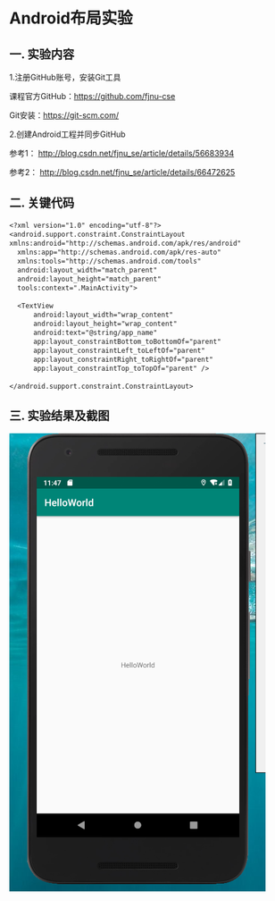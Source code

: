 # Android布局实验

## 一. 实验内容

1.注册GitHub账号，安装Git工具

  课程官方GitHub：https://github.com/fjnu-cse
  
  Git安装：https://git-scm.com/
  
2.创建Android工程并同步GitHub

  参考1：
  http://blog.csdn.net/fjnu_se/article/details/56683934
  
  参考2：
  http://blog.csdn.net/fjnu_se/article/details/66472625

## 二. 关键代码

    <?xml version="1.0" encoding="utf-8"?>
    <android.support.constraint.ConstraintLayout xmlns:android="http://schemas.android.com/apk/res/android"
      xmlns:app="http://schemas.android.com/apk/res-auto"
      xmlns:tools="http://schemas.android.com/tools"
      android:layout_width="match_parent"
      android:layout_height="match_parent"
      tools:context=".MainActivity">

      <TextView
          android:layout_width="wrap_content"
          android:layout_height="wrap_content"
          android:text="@string/app_name"
          app:layout_constraintBottom_toBottomOf="parent"
          app:layout_constraintLeft_toLeftOf="parent"
          app:layout_constraintRight_toRightOf="parent"
          app:layout_constraintTop_toTopOf="parent" />

    </android.support.constraint.ConstraintLayout>

## 三. 实验结果及截图
  
  ![Image text](https://raw.githubusercontent.com/1045896802/HelloWorld/master/img/HelloWorld.png)
